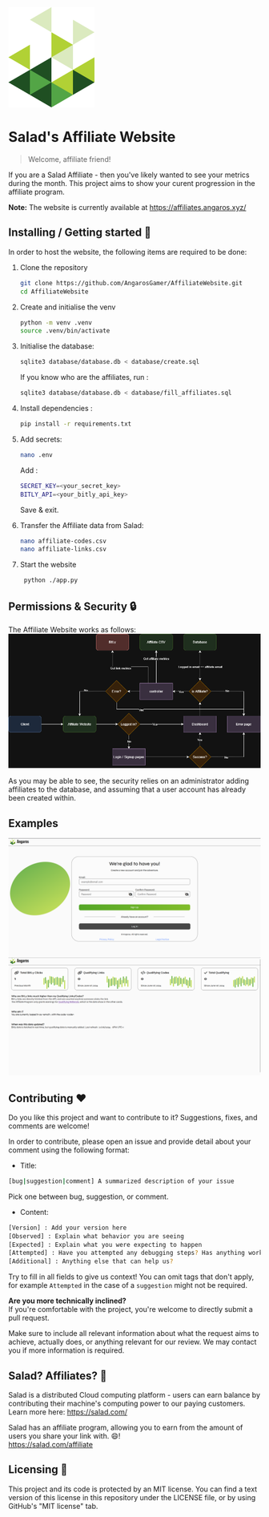 ![Salad-logo](./views/static/images/logo-main.png)

# Salad's Affiliate Website
> Welcome, affiliate friend!

If you are a Salad Affiliate - then you've likely wanted to see your metrics during the month. This project aims to show your curent progression in the affiliate program.

**Note:** The website is currently available at https://affiliates.angaros.xyz/

## Installing / Getting started :beginner:

In order to host the website, the following items are required to be done:
1. Clone the repository
   ```bash
   git clone https://github.com/AngarosGamer/AffiliateWebsite.git
   cd AffiliateWebsite
   ```

2. Create and initialise the venv
   ```bash
   python -m venv .venv
   source .venv/bin/activate
   ```
3. Initialise the database:
   ```bash
   sqlite3 database/database.db < database/create.sql
   ```
   If you know who are the affiliates, run :
   ```bash
   sqlite3 database/database.db < database/fill_affiliates.sql
   ```
4. Install dependencies :
   ```bash
   pip install -r requirements.txt
   ```
5. Add secrets:
   ```bash
   nano .env
    ```
   Add :
   ```bash
   SECRET_KEY=<your_secret_key>
   BITLY_API=<your_bitly_api_key>
   ```
   Save & exit.
6. Transfer the Affiliate data from Salad:
   ```bash
   nano affiliate-codes.csv
   nano affiliate-links.csv
   ```
7. Start the website
   ```bash
    python ./app.py
   ```
## Permissions & Security :lock:

The Affiliate Website works as follows:
![Explanation-graph](./views/static/images/affiliatewebsite-graph.png)

As you may be able to see, the security relies on an administrator adding affiliates to the database, and assuming that a user account has already been created within.

## Examples 

![Signup-example](./views/static/images/signup-example.png)
![Dashboard-example](./views/static/images/dashboard-example.png)

## Contributing :heart:

Do you like this project and want to contribute to it? Suggestions, fixes, and comments are welcome!

In order to contribute, please open an issue and provide detail about your comment using the following format:

- Title:
```bash
[bug|suggestion|comment] A summarized description of your issue
```
Pick one between bug, suggestion, or comment.

- Content:
```bash
[Version] : Add your version here
[Observed] : Explain what behavior you are seeing
[Expected] : Explain what you were expecting to happen
[Attempted] : Have you attempted any debugging steps? Has anything worked?
[Additional] : Anything else that can help us?
```
Try to fill in all fields to give us context! You can omit tags that don't apply, for example `Attempted` in the case of a `suggestion` might not be required.

**Are you more technically inclined?**<br>
If you're comfortable with the project, you're welcome to directly submit a pull request.

Make sure to include all relevant information about what the request aims to achieve, actually does, or anything relevant for our review. We may contact you if more information is required.

## Salad? Affiliates? :link:

Salad is a distributed Cloud computing platform - users can earn balance by contributing their machine's computing power to our paying customers.<br>
Learn more here: https://salad.com/

Salad has an affiliate program, allowing you to earn from the amount of users you share your link with. :smile:!<br>
https://salad.com/affiliate

## Licensing :scroll:

This project and its code is protected by an MIT license. You can find a text version of this license in this repository under the LICENSE file, or by using GitHub's "MIT license" tab.